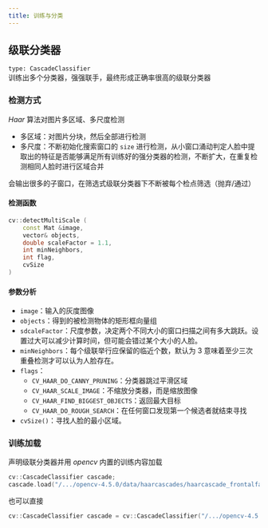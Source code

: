 ```yaml
---
title: 训练与分类
---
```


## 级联分类器

`type: CascadeClassifier`  
训练出多个分类器，强强联手，最终形成正确率很高的级联分类器   

### 检测方式

$Haar$ 算法对图片多区域、多尺度检测  

- 多区域：对图片分块，然后全部进行检测
- 多尺度：不断初始化搜索窗口的 `size` 进行检测，从小窗口涌动判定人脸中提取出的特征是否能够满足所有训练好的强分类器的检测，不断扩大，在重复检测相同人脸时进行区域合并

会输出很多的子窗口，在筛选式级联分类器下不断被每个检点筛选（抛弃/通过）  

#### 检测函数

```cpp
cv::detectMultiScale (
    const Mat &image,
    vector& objects,
    double scaleFactor = 1.1,
    int minNeighbors,
    int flag,
    cvSize
)
```

#### 参数分析

- `image`：输入的灰度图像
- `objects`：得到的被检测物体的矩形框向量组
- `sdcaleFactor`：尺度参数，决定两个不同大小的窗口扫描之间有多大跳跃。设置过大可以减少计算时间，但可能会错过某个大小的人脸。
- `minNeighbors`：每个级联举行应保留的临近个数，默认为 $3$ 意味着至少三次重叠检测才可以认为人脸存在。
- `flags`：
    - `CV_HAAR_DO_CANNY_PRUNING`：分类器跳过平滑区域
    - `CV_HAAR_SCALE_IMAGE`：不缩放分类器，而是缩放图像
    - `CV_HAAR_FIND_BIGGEST_OBJECTS`：返回最大目标
    - `CV_HAAR_DO_ROUGH_SEARCH`：在任何窗口发现第一个候选者就结束寻找
- `cvSize()`：寻找人脸的最小区域。



### 训练加载

声明级联分类器并用 $opencv$ 内置的训练内容加载   

```cpp
cv::CascadeClassifier cascade;
cascade.load("/.../opencv-4.5.0/data/haarcascades/haarcascade_frontalface_alt.xml");
```  
  
也可以直接  
  
```cpp
cv::CascadeClassifier cascade = cv::CascadeClassifier("/.../opencv-4.5.0/data/haarcascades/haarcascade_frontalface_alt.xml");
```

